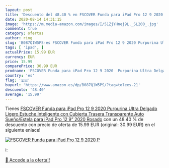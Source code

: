 ```yaml
---
layout: post
title: 'Descuento del 48.40 % en FSCOVER Funda para iPad Pro 12 9 2020  P'
date: 2020-08-14 14:31:15
image: 'https://m.media-amazon.com/images/I/51ZjYHnej9L._SL200_.jpg'
comments: true
category: ofertas
author: ring
slug: 'B087Q1W5PS-es FSCOVER Funda para iPad Pro 12 9 2020 Purpurina Ultra...'
tags: [ 'ipad', ]
actualPrice: 15.99 EUR
currency: EUR
price: 15.99
comparePrice: 30.99 EUR
prodname: 'FSCOVER Funda para iPad Pro 12 9 2020  Purpurina Ultra Delgado Ligero Estuche Inteligente con Cubierta Trasera Transparente  Auto Sueño/Estela para iPad Pro 12 9” 2020  Rosado'
country: 'es'
flag: '🇪🇸'
buyurl: 'https://www.amazon.es/dp/B087Q1W5PS/?tag=tolees-21'
descuento: '48.40'
average: '15.99'
---
```


Tienes [FSCOVER Funda para iPad Pro 12 9 2020  Purpurina Ultra Delgado Ligero Estuche Inteligente con Cubierta Trasera Transparente  Auto Sueño/Estela para iPad Pro 12 9” 2020  Rosado](https://www.amazon.es/dp/B087Q1W5PS/?tag=tolees-21) con un 48.40 % de descuento con precio de oferta de 15.99 EUR (original: 30.99 EUR) en el siguiente enlace!

[![FSCOVER Funda para iPad Pro 12 9 2020  P](https://m.media-amazon.com/images/I/51ZjYHnej9L._SL200_.jpg)](https://www.amazon.es/dp/B087Q1W5PS/?tag=tolees-21)

ℹ️:


[🛒 Accede a la oferta!!](https://www.amazon.es/dp/B087Q1W5PS/?tag=tolees-21)
